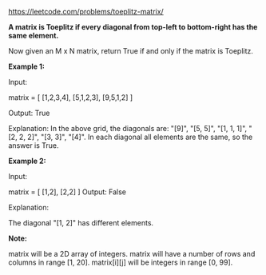https://leetcode.com/problems/toeplitz-matrix/

**A matrix is Toeplitz if every diagonal from top-left to bottom-right has the same element.**

Now given an M x N matrix, return True if and only if the matrix is Toeplitz.


**Example 1:**

Input:

matrix = [
  [1,2,3,4],
  [5,1,2,3],
  [9,5,1,2]
]

Output: True

Explanation:
In the above grid, the diagonals are:
"[9]", "[5, 5]", "[1, 1, 1]", "[2, 2, 2]", "[3, 3]", "[4]".
In each diagonal all elements are the same, so the answer is True.


**Example 2:**

Input:

matrix = [
  [1,2],
  [2,2]
]
Output: False

Explanation:

The diagonal "[1, 2]" has different elements.


**Note:**

matrix will be a 2D array of integers.
matrix will have a number of rows and columns in range [1, 20].
matrix[i][j] will be integers in range [0, 99].